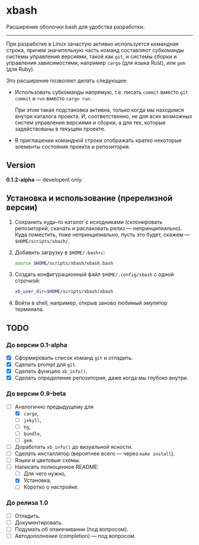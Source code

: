 # xbash

Расширение оболочки bash для удобства разработки.

-----

При разработке в Linux зачастую активно используется командная строка, причем значительную часть команд
составляют субкоманды системы управления версиями, такой как `git`, и системы сборки и управления
зависимостями, например `cargo` (для языка Rust), или `gem` (для Ruby).

Это расширение позволяет делать следующее:

* Использовать субкоманды напрямую, т.е. писать `commit` вместо `git commit` и `run` вместо `cargo run`.

  При этом такая подстановка активна, только когда мы находимся внутри каталога проекта. И, соответственно,
  не для всех возможных систем управления версиями и сборки, а для тех, которые задействованы в текущем
  проекте.

* В приглашении командной строки отображать кратко некоторые элементы состояния проекта и репозитория.

## Version

**0.1.2-alpha** — developent only.

## Установка и использование (пререлизной версии)

1. Сохранить куда-то каталог с исходниками (склонировать репозиторий, скачать и распаковать релиз — непринципиально).
   Куда поместить, тоже непринципиально, пусть это будет, скажем — `$HOME/scripts/xbash/`.

2. Добавить загрузку в `$HOME/.bashrc`:

   ```bash
   source $HOME/scripts/xbash/xbash.bash
   ```
3. Создать конфигурационный файл `$HOME/.config/xbash` с одной строчкой:

   ```bash
   xb_user_dir=$HOME/scripts/xbash/xbash
   ```

4. Войти в shell, например, открыв заново любимый эмулятор терминала.

## TODO

### До версии 0.1-alpha

- [x] Сформировать список команд `git` и отладить.
- [x] Сделать prompt для `git`.
- [x] Сделать функцию `xb_info()`.
- [x] Сделать определение репозитория, даже когда мы глубоко внутри.

### До версии 0.9-beta

- [ ] Аналогично предыдущему для
  - [x] `cargo`,
  - [ ] `jekyll`,
  - [ ] `hg`,
  - [ ] `bundle`,
  - [ ] `gem`.
- [ ] Доработать `xb_info()` до визуальной ясности.
- [ ] Сделать инсталлятор (вероятнее всего — через `make install`).
- [ ] Языки и цветовые схемы.
- [ ] Написать полноценное README:
  - [ ] Для чего нужно,
  - [x] Установка,
  - [ ] Коротко о настройке.

### До релиза 1.0

- [ ] Отладить.
- [ ] Документировать.
- [ ] Подумать об опакечивании (под вопросом).
- [ ] Автодополнение (completion) — под вопросом.
